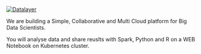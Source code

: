 [![Datalayer](http://datalayer.io/img/logo-datalayer-horizontal.png)](http://datalayer.io)

We are building a Simple, Collaborative and Multi Cloud platform for Big Data Scientists.

You will analyse data and share reuslts with Spark, Python and R on a WEB Notebook on Kubernetes cluster.
